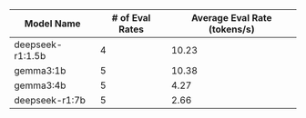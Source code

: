 | Model Name | # of Eval Rates | Average Eval Rate (tokens/s) |
|------------|------------------|-------------------------------|
| deepseek-r1:1.5b | 4 | 10.23 |
| gemma3:1b | 5 | 10.38 |
| gemma3:4b | 5 | 4.27 |
| deepseek-r1:7b | 5 | 2.66 |
